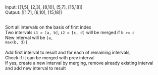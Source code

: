 Input: [[1,5], [2,3], [8,10], [5,7], [15,18]]
<br>Output: [[1,7], [8,10], [15,18]]

<br> Sort all intervals on the basis of first index
<br> Two intervals <code>i1 = [a, b]</code>, <code>i2 = [c, d]</code>  will be merged if <code>b >= c</code>
<br> New interval will be <code>[a, max(b, d)]</code>
<br>
<br> Add first interval to result and for each of remaining intervals,
<br> Check if it can be merged with prev interval
<br> If yes, create a new interval by merging, remove already existing interval and add new interval to result
